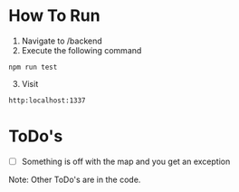 # How To Run
1. Navigate to /backend
2. Execute the following command
```
npm run test
```
3. Visit 
```
http:localhost:1337
```

# ToDo's
- [ ] Something is off with the map and you get an exception

Note: Other ToDo's are in the code.
